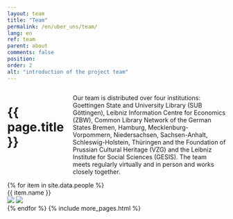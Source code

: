 ```yaml
---
layout: team
title: "Team"
permalink: /en/uber_uns/team/
lang: en
ref: team
parent: about
comments: false
position:
order: 2
alt: "introduction of the project team"
---
```

<main>
    <div class="columns large-8 large-centered medium-10 medium-centered">
        <h1 class="margin-top-2">{{ page.title }}</h1>
        <!-- Start editing content here -->
        <p>Our team is distributed over four institutions: Goettingen State and University Library (SUB Göttingen), Leibniz Information Centre for Economics (ZBW), Common Library Network of the German States Bremen, Hamburg, Mecklenburg-Vorpommern, Niedersachsen, Sachsen-Anhalt, Schleswig-Holstein, Thüringen and the Foundation of Prussian Cultural Heritage (VZG) and the Leibniz Institute for Social Sciences (GESIS). The team meets regularly virtually and in person and works closely together.</p>
        <!-- Stop editing content here -->
    </div>
    {% for item in site.data.people %}
    <div class="columns medium-3 margin-bottom-2 margin-top-2">
        <div class="team_member">
            <img src="{{ site.baseurl }}/img/bilder_team/image_{{ item.name | downcase | replace: " ", "_" }}.jpg" alt="" class="team_member_img"><br>
            {{ item.name }}<br>
            <a href="mailto:{{ item.mail}}"><img src="{{ site.baseurl }}/img/email.svg"></a> <a href="{{ item.url }}"><img src="{{ site.baseurl }}/img/new-window.svg" style="margin-top: -5px;"></a>
        </div>
    </div>
    {% endfor %}
    {% include more_pages.html %}
</main>
